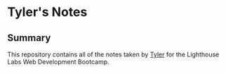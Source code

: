 # Tyler's Notes
## Summary
This repository contains all of the notes taken by [Tyler](https://github.com/tylosh) for the Lighthouse Labs Web Development Bootcamp.
